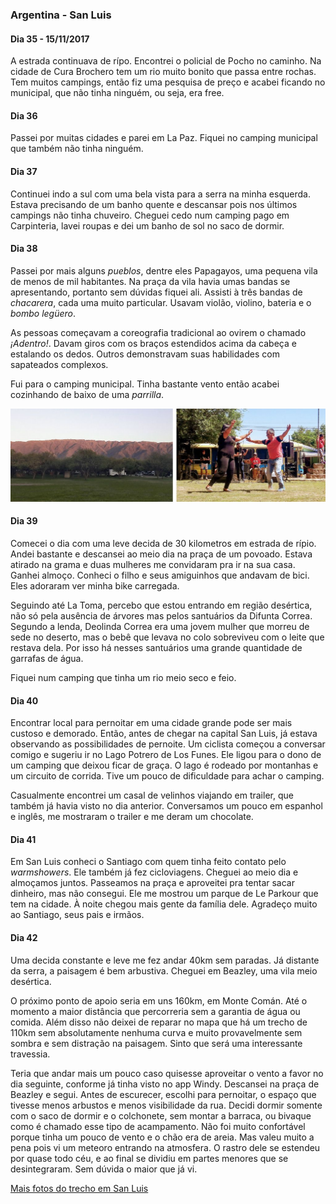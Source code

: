 

### Argentina - San Luis

#### Dia 35 - 15/11/2017

A estrada continuava de rípo.
Encontrei o policial de Pocho no caminho.
Na cidade de Cura Brochero tem um rio muito bonito que passa entre rochas.
Tem muitos campings, então fiz uma pesquisa de preço e acabei ficando no municipal, que não tinha ninguém, ou seja, era free.

#### Dia 36

Passei por muitas cidades e parei em La Paz.
Fiquei no camping municipal que também não tinha ninguém.

#### Dia 37

Continuei indo a sul com uma bela vista para a serra na minha esquerda.
Estava precisando de um banho quente e descansar pois nos últimos campings não tinha chuveiro.
Cheguei cedo num camping pago em Carpinteria, lavei roupas e dei um banho de sol no saco de dormir.

#### Dia 38

Passei por mais alguns *pueblos*, dentre eles Papagayos, uma pequena vila de menos de mil habitantes.
Na praça da vila havia umas bandas se apresentando, portanto sem dúvidas fiquei ali.
Assisti à três bandas de *chacarera*, cada uma muito particular.
Usavam violão, violino, bateria e o *bombo legüero*.

As pessoas começavam a coreografia tradicional ao ovirem o chamado *¡Adentro!*.
Davam giros com os braços estendidos acima da cabeça e estalando os dedos.
Outros demonstravam suas habilidades com sapateados complexos.

Fui para o camping municipal.
Tinha bastante vento então acabei cozinhando de baixo de uma *parrilla*.

![sierra grande e chacarera em Papagayos](./assets/images/san-luis.jpg)

#### Dia 39

Comecei o dia com uma leve decida de 30 kilometros em estrada de rípio.
Andei bastante e descansei ao meio dia na praça de um povoado.
Estava atirado na grama e duas mulheres me convidaram pra ir na sua casa.
Ganhei almoço.
Conheci o filho e seus amiguinhos que andavam de bici. Eles adoraram ver minha bike carregada.

Seguindo até La Toma, percebo que estou entrando em região desértica, não só pela ausência de árvores mas pelos santuários da Difunta Correa.
Segundo a lenda, Deolinda Correa era uma jovem mulher que morreu de sede no deserto, mas o bebê que levava no colo sobreviveu com o leite que restava dela. 
Por isso há nesses santuários uma grande quantidade de garrafas de água.

Fiquei num camping que tinha um rio meio seco e feio.

#### Dia 40

Encontrar local para pernoitar em uma cidade grande pode ser mais custoso e demorado.
Então, antes de chegar na capital San Luis, já estava observando as possibilidades de pernoite.
Um ciclista começou a conversar comigo e sugeriu ir no Lago Potrero de Los Funes.
Ele ligou para o dono de um camping que deixou ficar de graça.
O lago é rodeado por montanhas e um circuito de corrida.
Tive um pouco de dificuldade para achar o camping.

Casualmente encontrei um casal de velinhos viajando em trailer, que também já havia visto no dia anterior.
Conversamos um pouco em espanhol e inglês, me mostraram o trailer e me deram um chocolate.

#### Dia 41

Em San Luis conheci o Santiago com quem tinha feito contato pelo *warmshowers*.
Ele também já fez cicloviagens.
Cheguei ao meio dia e almoçamos juntos.
Passeamos na praça e aproveitei pra tentar sacar dinheiro, mas não consegui. 
Ele me mostrou um parque de Le Parkour que tem na cidade.
À noite chegou mais gente da família dele.
Agradeço muito ao Santiago, seus pais e irmãos.

#### Dia 42

Uma decida constante e leve me fez andar 40km sem paradas.
Já distante da serra, a paisagem é bem arbustiva.
Cheguei em Beazley, uma vila meio desértica.

O próximo ponto de apoio seria em uns 160km, em Monte Comán.
Até o momento a maior distância que percorreria sem a garantia de água ou comida.
Além disso não deixei de reparar no mapa que há um trecho de 110km sem absolutamente nenhuma curva e muito provavelmente sem sombra e sem distração na paisagem.
Sinto que será uma interessante travessia.

Teria que andar mais um pouco caso quisesse aproveitar o vento a favor no dia seguinte, conforme já tinha visto no app Windy.
Descansei na praça de Beazley e segui.
Antes de escurecer, escolhi para pernoitar, o espaço que tivesse menos arbustos e menos visibilidade da rua.
Decidi dormir somente com o saco de dormir e o colchonete, sem montar a barraca, ou bivaque como é chamado esse tipo de acampamento.
Não foi muito confortável porque tinha um pouco de vento e o chão era de areia.
Mas valeu muito a pena pois vi um meteoro entrando na atmosfera.
O rastro dele se estendeu por quase todo céu, e ao final se dividiu em partes menores que se desintegraram.
Sem dúvida o maior que já vi.

[Mais fotos do trecho em San Luis](https://photos.app.goo.gl/vyKhBGIpazr7HDX43)



